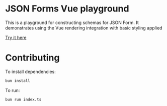 # JSON Forms Vue playground

This is a playground for constructing schemas for JSON Form. It demonstrates using the Vue rendering integration with basic styling applied

[Try it here](https://form-builder-8ul.pages.dev/)

# Contributing
To install dependencies:

```bash
bun install
```

To run:

```bash
bun run index.ts
```
